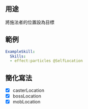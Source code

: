 ## 用途
將施法者的位置設為目標

## 範例
```yaml
ExampleSkill:
  Skills:
  - effect:particles @SelfLocation
```


## 簡化寫法
- [x] casterLocation
- [x] bossLocation
- [x] mobLocation